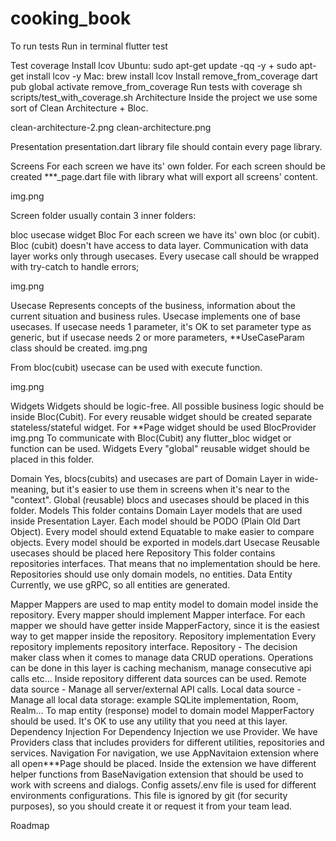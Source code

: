 # cooking_book

To run tests
Run in terminal flutter test

Test coverage
Install lcov
Ubuntu: sudo apt-get update -qq -y + sudo apt-get install lcov -y
Mac: brew install lcov
Install remove_from_coverage
dart pub global activate remove_from_coverage
Run tests with coverage sh scripts/test_with_coverage.sh
Architecture
Inside the project we use some sort of Clean Architecture + Bloc.

clean-architecture-2.png clean-architecture.png

Presentation
presentation.dart library file should contain every page library.

Screens
For each screen we have its' own folder. For each screen should be created ***_page.dart file with library what will export all screens' content.

img.png

Screen folder usually contain 3 inner folders:

bloc
usecase
widget
Bloc
For each screen we have its' own bloc (or cubit). Bloc (cubit) doesn't have access to data layer. Communication with data layer works only through usecases. Every usecase call should be wrapped with try-catch to handle errors;

img.png

Usecase
Represents concepts of the business, information about the current situation and business rules.
Usecase implements one of base usecases.
If usecase needs 1 parameter, it's OK to set parameter type as generic, but if usecase needs 2 or more parameters, **UseCaseParam class should be created.
img.png

From bloc(cubit) usecase can be used with execute function.

img.png

Widgets
Widgets should be logic-free. All possible business logic should be inside Bloc(Cubit).
For every reusable widget should be created separate stateless/stateful widget.
For **Page widget should be used BlocProvider img.png
To communicate with Bloc(Cubit) any flutter_bloc widget or function can be used.
Widgets
Every "global" reusable widget should be placed in this folder.

Domain
Yes, blocs(cubits) and usecases are part of Domain Layer in wide-meaning, but it's easier to use them in screens when it's near to the "context".
Global (reusable) blocs and usecases should be placed in this folder.
Models
This folder contains Domain Layer models that are used inside Presentation Layer. Each model should be PODO (Plain Old Dart Object).
Every model should extend Equatable to make easier to compare objects.
Every model should be exported in models.dart
Usecase
Reusable usecases should be placed here
Repository
This folder contains repositories interfaces. That means that no implementation should be here.
Repositories should use only domain models, no entities.
Data
Entity
Currently, we use gRPC, so all entities are generated.

Mapper
Mappers are used to map entity model to domain model inside the repository.
Every mapper should implement Mapper interface.
For each mapper we should have getter inside MapperFactory, since it is the easiest way to get mapper inside the repository.
Repository implementation
Every repository implements repository interface.
Repository - The decision maker class when it comes to manage data CRUD operations. Operations can be done in this layer is caching mechanism, manage consecutive api calls etc…
Inside repository different data sources can be used.
Remote data source - Manage all server/external API calls.
Local data source - Manage all local data storage: example SQLite implementation, Room, Realm…
To map entity (response) model to domain model MapperFactory should be used.
It's OK to use any utility that you need at this layer.
Dependency Injection
For Dependency Injection we use Provider.
We have Providers class that includes providers for different utilities, repositories and services.
Navigation
For navigation, we use AppNavitaion extension where all open***Page should be placed.
Inside the extension we have different helper functions from BaseNavigation extension that should be used to work with screens and dialogs.
Config
assets/.env file is used for different environments configurations. This file is ignored by git (for security purposes), so you should create it or request it from your team lead.

Roadmap

